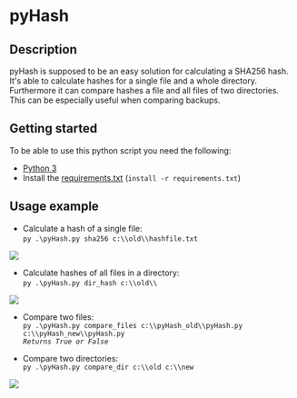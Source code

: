 # pyHash
## Description
pyHash is supposed to be an easy solution for calculating a SHA256 hash.
It's able to calculate hashes for a single file and a whole directory. Furthermore it can compare hashes a file and all files of two directories.
This can be especially useful when comparing backups.

## Getting started
To be able to use this python script you need the following:
- [Python 3](https://www.python.org/downloads/)
- Install the [requirements.txt](requirements.txt) (`install -r requirements.txt`)
## Usage example
- Calculate a hash of a single file:<br>
`py .\pyHash.py sha256 c:\\old\\hashfile.txt`
<img src="https://media.discordapp.net/attachments/372016926915821579/1028469746326306826/unknown.png">

- Calculate hashes of all files in a directory:<br>
`py .\pyHash.py dir_hash c:\\old\\ `
<img src="https://cdn.discordapp.com/attachments/372016926915821579/1028468501662412860/unknown.png">

- Compare two files:<br>
`py .\pyHash.py compare_files c:\\pyHash_old\\pyHash.py  c:\\pyHash_new\\pyHash.py`<br>
*`Returns True or False`*

- Compare two directories:<br>
`py .\pyHash.py compare_dir c:\\old c:\\new`
<img src="https://cdn.discordapp.com/attachments/372016926915821579/1028466876579319819/unknown.png">


